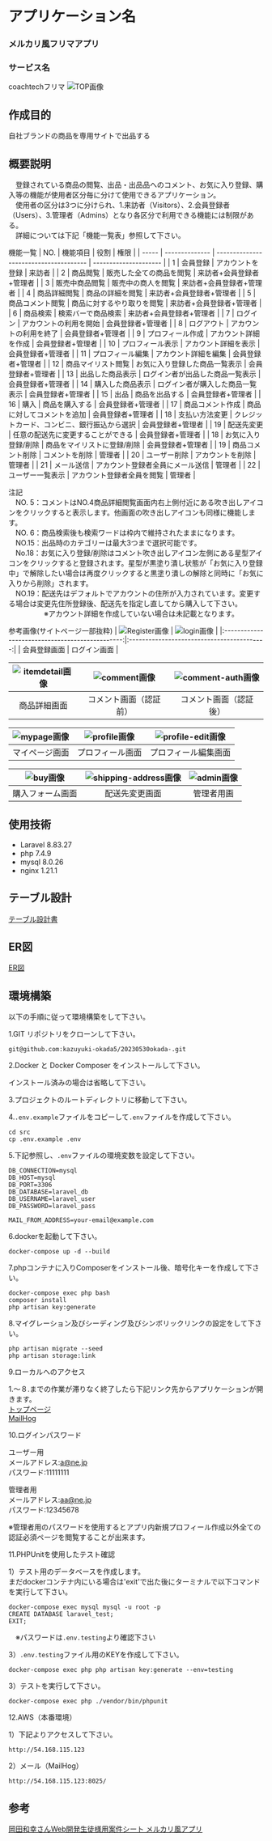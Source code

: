 # アプリケーション名

### メルカリ風フリマアプリ

### サービス名
coachtechフリマ
![TOP画像](./src/images/top-image.png)

## 作成目的

自社ブランドの商品を専用サイトで出品する

## 概要説明
　登録されている商品の閲覧、出品・出品品へのコメント、お気に入り登録、購入等の機能が使用者区分毎に分けて使用できるアプリケーション。<br>
　使用者の区分は3つに分けられ、1.来訪者（Visitors）、2.会員登録者（Users）、3.管理者（Admins）となり各区分で利用できる機能には制限がある。<br>
　詳細については下記「機能一覧表」参照して下さい。

機能一覧
| NO.  | 機能項目         | 役割                                    | 権限                   |
| ----- | -------------- | -------------------------------------- | --------------------- |
|   1  | 会員登録         | アカウントを登録                          | 来訪者                 |
|   2  | 商品閲覧         | 販売した全ての商品を閲覧                   | 来訪者+会員登録者+管理者  |
|   3  | 販売中商品閲覧    | 販売中の商人を閲覧                        | 来訪者+会員登録者+管理者  |
|   4  | 商品詳細閲覧      | 商品の詳細を閲覧                         | 来訪者+会員登録者+管理者 |
|   5  | 商品コメント閲覧   | 商品に対するやり取りを閲覧                  | 来訪者+会員登録者+管理者 |
|   6  | 商品検索          | 検索バーで商品検索                        | 来訪者+会員登録者+管理者 |
|   7  | ログイン          | アカウントの利用を開始                    | 会員登録者+管理者      |
|   8  | ログアウト        | アカウントの利用を終了                     | 会員登録者+管理者       |
|   9  | プロフィール作成   | アカウント詳細を作成                      | 会員登録者+管理者       |
|  10  | プロフィール表示   | アカウント詳細を表示                      | 会員登録者+管理者       |
|  11  | プロフィール編集   | アカウント詳細を編集                      | 会員登録者+管理者       |
|  12  | 商品マイリスト閲覧 | お気に入り登録した商品一覧表示             | 会員登録者+管理者       |
|  13  | 出品した商品表示   | ログイン者が出品した商品一覧表示           | 会員登録者+管理者       |
|  14  | 購入した商品表示   | ログイン者が購入した商品一覧表示           | 会員登録者+管理者       |
|  15  | 出品             | 商品を出品する                          | 会員登録者+管理者       |
|  16  | 購入             | 商品を購入する                          | 会員登録者+管理者       |
|  17  | 商品コメント作成   | 商品に対してコメントを追加                | 会員登録者+管理者       |
|  18  | 支払い方法変更     | クレジットカード、コンビニ、銀行振込から選択 | 会員登録者+管理者       |
|  19  | 配送先変更        | 任意の配送先に変更することができる          | 会員登録者+管理者       |
|  18  | お気に入り登録/削除 | 商品をマイリストに登録/削除               | 会員登録者+管理者      |
|  19  | 商品コメント削除   | コメントを削除                          | 管理者                |
|  20  | ユーザー削除       | アカウントを削除                        | 管理者                |
|  21  | メール送信        | アカウント登録者全員にメール送信           | 管理者                |
|  22  | ユーザー一覧表示   | アカウント登録者全員を閲覧                | 管理者                |

注記<br>
　NO. 5：コメントはNO.4商品詳細閲覧画面内右上側付近にある吹き出しアイコンをクリックすると表示します。他画面の吹き出しアイコンも同様に機能します。<br>
　NO. 6：商品検索後も検索ワードは枠内で維持されたままになります。<br>
　NO.15：出品時のカテゴリーは最大3つまで選択可能です。<br>
　No.18：お気に入り登録/削除はコメント吹き出しアイコン左側にある星型アイコンをクリックすると登録されます。星型が黒塗り潰し状態が「お気に入り登録中」で解除したい場合は再度クリックすると黒塗り潰しの解除と同時に「お気に入りから削除」されます。<br>
　NO.19：配送先はデフォルトでアカウントの住所が入力されています。変更する場合は変更先住所登録後、配送先を指定し直してから購入して下さい。<br>
　　　　　※アカウント詳細を作成していない場合は未記載となります。

参考画像(サイトページ一部抜粋)
| ![Register画像](./src/images/register-image.png) | ![login画像](./src/images/login-image.png) |
|:-----------------------------------------------:|:------------------------------------------:|
| 会員登録画面                                      | ログイン画面                                 |

| ![itemdetail画像](./src/images/itemdetail-image.png) | ![comment画像](./src/images/comment-image.png) | ![comment-auth画像](./src/images/comment-auth-image.png) |
|:---------------------------------------------------:|:----------------------------------------------:|:-------------------------------------------------------:|
| 商品詳細画面                                          | コメント画面（認証前）                            | コメント画面（認証後）                                      |

| ![mypage画像](./src/images/mypage-image.png)         | ![profile画像](./src/images/profile-image.png) | ![profile-edit画像](./src/images/profile-edit-image.png) |
|:---------------------------------------------------:|:----------------------------------------------:|:-------------------------------------------------------:|
| マイページ画面                                        | プロフィール画面                                  | プロフィール編集画面                                        |

| ![buy画像](./src/images/buy-image.png)              | ![shipping-address画像](./src/images/shipping-address-image.png) | ![admin画像](./src/images/admin-image.png) |
|:--------------------------------------------------:|:-----------------------------------------------------------------:|:-----------------------------------------:|
| 購入フォーム画面                                      | 配送先変更画面                                                      | 管理者用画                                  |

## 使用技術

- Laravel 8.83.27
- php 7.4.9
- mysql 8.0.26
- nginx 1.21.1

## テーブル設計

[テーブル設計書](https://docs.google.com/spreadsheets/d/1v1wj7750I53n69JBmRWZaRPEAu80r2nPLbNLKORSkJo/edit?gid=1188247583#gid=1188247583)

## ER図

[ER図](https://docs.google.com/spreadsheets/d/1v1wj7750I53n69JBmRWZaRPEAu80r2nPLbNLKORSkJo/edit?gid=1419563855#gid=1419563855)

## 環境構築

以下の手順に従って環境構築をして下さい。

1.GIT リポジトリをクローンして下さい。

```
git@github.com:kazuyuki-okada5/20230530okada-.git
```

2.Docker と Docker Composer をインストールして下さい。

インストール済みの場合は省略して下さい。

3.プロジェクトのルートディレクトリに移動して下さい。

4.`.env.example`ファイルをコピーして`.env`ファイルを作成して下さい。

```
cd src
cp .env.example .env
```

5.下記参照し、`.env`ファイルの環境変数を設定して下さい。

```
DB_CONNECTION=mysql
DB_HOST=mysql
DB_PORT=3306
DB_DATABASE=laravel_db
DB_USERNAME=laravel_user
DB_PASSWORD=laravel_pass
```

```
MAIL_FROM_ADDRESS=your-email@example.com
```

6.dockerを起動して下さい。

```
docker-compose up -d --build
```

7.phpコンテナに入りComposerをインストール後、暗号化キーを作成して下さい。

```
docker-compose exec php bash
composer install
php artisan key:generate
```

8.マイグレーション及びシーディング及びシンボリックリンクの設定をして下さい。

```
php artisan migrate --seed
php artisan storage:link
```

9.ローカルへのアクセス

1.〜８.までの作業が滞りなく終了したら下記リンク先からアプリケーションが開きます。<br>
[トップページ](http://localhost/) <br>
[MailHog](http://localhost:8025/)

10.ログインパスワード

ユーザー用 <br>
メールアドレス:a@ne.jp <br>
パスワード:11111111

管理者用 <br>
メールアドレス:aa@ne.jp <br>
パスワード:12345678

※管理者用のパスワードを使用するとアプリ内新規プロフィール作成以外全ての認証必須ページを閲覧することが出来ます。

11.PHPUnitを使用したテスト確認

1）テスト用のデータベースを作成します。<br>
まだdockerコンテナ内にいる場合は'exit'で出た後にターミナルで以下コマンドを実行して下さい。

```
docker-compose exec mysql mysql -u root -p
CREATE DATABASE laravel_test;
EXIT;
```

　※パスワードは`.env.testing`より確認下さい

3）`.env.testing`ファイル用のKEYを作成して下さい。

```
docker-compose exec php php artisan key:generate --env=testing
```

3）テストを実行して下さい。

```
docker-compose exec php ./vendor/bin/phpunit
```

12.AWS（本番環境）

1）下記よりアクセスして下さい。

```
http://54.168.115.123
```

2）メール（MailHog）

```
http://54.168.115.123:8025/
```


## 参考

[岡田和幸さんWeb開発生徒様用案件シート メルカリ風アプリ](https://docs.google.com/spreadsheets/d/1v1wj7750I53n69JBmRWZaRPEAu80r2nPLbNLKORSkJo/edit?gid=1113232830#gid=1113232830)
